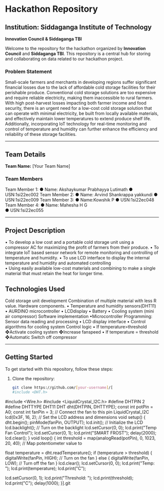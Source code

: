# Hackathon Repository

## Institution: Siddaganga Institute of Technology  
**Innovation Council & Siddaganga TBI**

Welcome to the repository for the hackathon organized by **Innovation Council** and **Siddaganga TBI**. This repository is a central hub for storing and collaborating on data related to our hackathon project.

### Problem Statement

Small-scale farmers and merchants in developing regions suffer significant financial 
losses due to the lack of affordable cold storage facilities for their perishable produce. 
Conventional cold storage solutions are too expensive and require reliable electricity, 
making them inaccessible to rural farmers. With high post-harvest losses impacting both 
farmer income and food security, there is an urgent need for a low-cost cold storage 
solution that can operate with minimal electricity, be built from locally available 
materials, and effectively maintain lower temperatures to extend produce shelf life. 
Additionally, incorporating IoT technology for real-time monitoring and control of 
temperature and humidity can further enhance the efficiency and reliability of these 
storage facilities.

---

## Team Details

**Team Name:** [Your Team Name]

### Team Members

Team Member 1: 
● Name: Akshaykumar Prabhayya Lutimath 
● USN:1si22ec002 
Team Member 2: 
● Name: Arvind Shankrappa yakkundi 
● USN:1si22ec009 
Team Member 3: 
● Name:Kowshik P 
● USN:1si22ec048 
Team Member 4: 
● Name: Mahesha H G  
● USN:1si22ec055 


---

## Project Description

 • To develop a low cost and a portable cold storage unit using a compressor AC for 
maximizing the profit of farmers from their produce. 
• To integrate IoT based sensor network for remote monitoring and controlling of 
temperature and humidity. 
• To use LCD interface to display the internal temperature and humidity and automated 
controlling  
• Using easily available low-cost materials and combining to make a single material that 
must retain the heat for longer time.

## Technologies Used

Cold storage unit development 
Combination of multiple material with less R value.
 Hardware components.
 • Temperature and humidity sensors(DHT11)
 • AURDINO microcontroller
 • LCDdisplay 
• Battery 
• Cooling system (mini air compressor)
 Software implementation
 •Microcontroller Programming: Sensor data reading and 
processing
 • LCD display interface
 • Control algorithms for cooling system
 Control logic 
• If temperature>threshold                                              
❖Activate cooling system
 ❖Increase fanspeed
 • If temperature = threshold
 ❖Automatic Switch off compressor 

---

## Getting Started

To get started with this repository, follow these steps:

1. Clone the repository:

   ```bash
   git clone https://github.com/[your-username]/[
   #include <DHT.h>
#include <Wire.h>
#include <LiquidCrystal_I2C.h>
#define DHTPIN 2
#define DHTTYPE DHT11
DHT dht(DHTPIN, DHTTYPE);
const int potPin = A0;
const int fanPin = 3; // Connect the fan to this pin
LiquidCrystal_I2C lcd(0x3F, 16, 2); // Set the LCD address and dimensions
void setup() {
dht.begin();
pinMode(fanPin, OUTPUT);
lcd.init(); // Initialize the LCD
lcd.backlight(); // Turn on the backlight
lcd.setCursor(0, 0);
lcd.print("Temp Fan Control");
lcd.setCursor(0, 1);
lcd.print("SMART FROST");
delay(2000);
lcd.clear();
}
void loop() {
int threshold = map(analogRead(potPin), 0, 1023, 20, 40); // Map potentiometer value to
  
float temperature = dht.readTemperature();
if (temperature > threshold) {
digitalWrite(fanPin, HIGH); // Turn on the fan
} else {
digitalWrite(fanPin, LOW); // Turn off the fan
}
lcd.clear();
lcd.setCursor(0, 0);
lcd.print("Temp: ");
lcd.print(temperature);
lcd.print("C");

lcd.setCursor(0, 1);
lcd.print("Threshold: ");
lcd.print(threshold);
lcd.print("C");
delay(1000);
}].git
